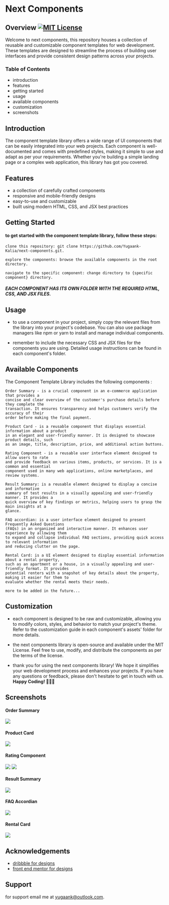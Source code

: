 # Next Components

## Overview [![MIT License](https://img.shields.io/badge/License-MIT-green.svg)](https://choosealicense.com/licenses/mit/)

Welcome to next components, this repository houses a collection of reusable and customizable component templates for web development. These templates are designed to streamline the process of building user
interfaces and provide consistent design patterns across your projects.

### Table of Contents

-   introduction
-   features
-   getting started
-   usage
-   available components
-   customization
-   screenshots

## Introduction

The component template library offers a wide range of UI components that can be easily integrated into your web projects. Each component is well-documented and comes with predefined styles, making it simple to use and adapt as per your requirements. Whether you're building a simple landing page or a complex web application, this library has got you covered.

## Features

-   a collection of carefully crafted components
-   responsive and mobile-friendly designs
-   easy-to-use and customizable
-   built using modern HTML, CSS, and JSX best practices

## Getting Started

#### to get started with the component template library, follow these steps:

```
clone this repository: git clone https://github.com/Yugaank-Kalia/next-components.git.

explore the components: browse the available components in the root directory.

navigate to the specific component: change directory to {specific component} directory.
```

#### **_EACH COMPONENT HAS ITS OWN FOLDER WITH THE REQUIRED HTML, CSS, AND JSX FILES._**

## Usage

-   to use a component in your project, simply copy the relevant files from the library into your project's codebase. You can also use package managers like npm or yarn to install and manage individual components.

-   remember to include the necessary CSS and JSX files for the components you are using. Detailed usage instructions can be found in each component's folder.

## Available Components

The Component Template Library includes the following components :

```
Order Summary - is a crucial component in an e-commerce application that provides a
concise and clear overview of the customer's purchase details before they complete the
transaction. It ensures transparency and helps customers verify the accuracy of their
order before making the final payment.

Product Card - is a reusable component that displays essential information about a product
in an elegant and user-friendly manner. It is designed to showcase product details, such
as an image, title, description, price, and additional action buttons.

Rating Component - is a reusable user interface element designed to allow users to rate
and provide feedback on various items, products, or services. It is a common and essential
component used in many web applications, online marketplaces, and review systems.

Result Summary: is a reusable element designed to display a concise and informative
summary of test results in a visually appealing and user-friendly manner. It provides a
quick overview of key findings or metrics, helping users to grasp the main insights at a
glance.

FAQ accordian: is a user interface element designed to present Frequently Asked Questions
(FAQs) in an organized and interactive manner. It enhances user experience by allowing them
to expand and collapse individual FAQ sections, providing quick access to relevant information
and reducing clutter on the page.

Rental Card: is a UI element designed to display essential information about a rental property,
such as an apartment or a house, in a visually appealing and user-friendly format. It provides
potential renters with a snapshot of key details about the property, making it easier for them to
evaluate whether the rental meets their needs.

more to be added in the future...
```

## Customization

-   each component is designed to be raw and customizable, allowing you to modify colors, styles, and behavior to match your project's theme. Refer to the customization guide in each component's assets' folder for more details.

-   the next components library is open-source and available under the MIT License. Feel free to use, modify, and distribute the components as per the terms of the license.

-   thank you for using the next components library! We hope it simplifies your web development process and enhances your projects. If you have any questions or feedback, please don't hesitate to get in touch with us. **Happy Coding! 🧑‍💻🚀**

## Screenshots

#### Order Summary

![](order_summary/assets/design/desktop-design.jpg)

#### Product Card

![](product_card/assets/design/desktop-design.jpg)

#### Rating Component

![](rating_component/assets/design/desktop-design.jpg)
![](rating_component/assets/design/desktop-thank-you-state.jpg)

#### Result Summary

![](results_summary/public/results-summary-component-main/design/desktop-design.jpg)

#### FAQ Accordian

![](faq_component/assets/design/desktop-design.jpg)

#### Rental Card

![](rental_card/assets/rental_card.png)

## Acknowledgements

-   [dribbble for designs](https://dribbble.com/shots)
-   [front end mentor for designs](https://www.frontendmentor.io/home)

## Support

for support email me at yugaank@outlook.com.
